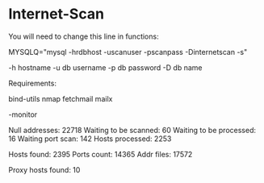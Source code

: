 # Internet-Scan

You will need to change this line in functions:

MYSQLQ="mysql -hrdbhost -uscanuser -pscanpass -Dinternetscan -s"

-h hostname
-u db username
-p db password
-D db name

Requirements:

bind-utils
nmap
fetchmail
mailx

-monitor

Null addresses: 22718
Waiting to be scanned: 60
Waiting to be processed: 16
Waiting port scan: 142
Hosts processed: 2253

Hosts found: 2395
Ports count: 14365
Addr files: 17572

Proxy hosts found: 10
